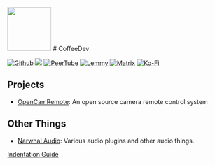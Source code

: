 <img src="https://images.weserv.nl/?url=coffeecoder1.github.io/assets/images/icon.jpg&h=5000&w=5000&fit=cover&mask=circle&maxage=7d" width="100" height="100" />
# CoffeeDev

[![Github](https://img.shields.io/badge/Github-CoffeeCoder1-lightgrey?style=flat-square&logo=github)](https://github.com/CoffeeCoder1) 
<a rel="me" href="https://hachyderm.io/@CoffeeDev"><img src="https://img.shields.io/badge/Mastodon-%40CoffeeDev%40hachyderm.io-%236364ff?style=flat-square&logo=mastodon" alt-text="Mastodon"></a> 
[![PeerTube](https://img.shields.io/badge/PeerTube-coffeecoder1%40diode.zone-orange?style=flat-square&logo=peertube)](https://diode.zone/a/coffeecoder1)
[![Lemmy](https://img.shields.io/badge/Lemmy-%40CoffeeDev%40lemmy.studio-lightgrey?style=flat-square&logo=lemmy)](https://lemmy.studio/u/CoffeeDev)
[![Matrix](https://img.shields.io/badge/Matrix-%40coffeedev%40gnulinux.club-%230dbd8b?style=flat-square&logo=matrix)](https://matrix.to/#/@coffeedev:gnulinux.club)
[![Ko-Fi](https://img.shields.io/badge/Ko--Fi-ApolloFops-%23ff5a5f?style=flat-square&logo=Ko-Fi)](https://ko-fi.com/ApolloFops)

## Projects
 - [OpenCamRemote](https://the-industries.github.io/OpenCamRemote/): An open source camera remote control system

## Other Things
 - [Narwhal Audio](https://NarwhalAudio.github.io/): Various audio plugins and other audio things.

[Indentation Guide](/indentation)
